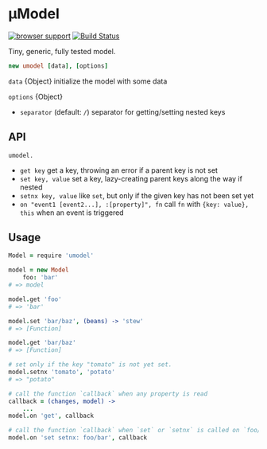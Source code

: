 # µModel

[![browser support](https://ci.testling.com/eighttrackmind/umodel.png)](https://ci.testling.com/eighttrackmind/umodel)
[![Build Status](https://travis-ci.org/eighttrackmind/umodel.png)](https://travis-ci.org/eighttrackmind/umodel.png)

Tiny, generic, fully tested model.

```coffee
new umodel [data], [options]
```

`data` {Object} initialize the model with some data

`options` {Object}

- `separator` (default: `/`) separator for getting/setting nested keys

## API

`umodel.`

- `get key` get a key, throwing an error if a parent key is not set
- `set key, value` set a key, lazy-creating parent keys along the way if nested
- `setnx key, value` like `set`, but only if the given key has not been set yet
- `on "event1 [event2...], :[property]", fn` call `fn` with `{key: value}, this` when an event is triggered

## Usage

```coffee
Model = require 'umodel'

model = new Model
	foo: 'bar'
# => model

model.get 'foo'
# => 'bar'

model.set 'bar/baz', (beans) -> 'stew'
# => [Function]

model.get 'bar/baz'
# => [Function]

# set only if the key "tomato" is not yet set.
model.setnx 'tomato', 'potato'
# => "potato"

# call the function `callback` when any property is read
callback = (changes, model) ->
	...
model.on 'get', callback

# call the function `callback` when `set` or `setnx` is called on `foo/bar` or any of its descendants (a more precisely specified version of the "change" event available in many mvc frameworks)
model.on 'set setnx: foo/bar', callback
```